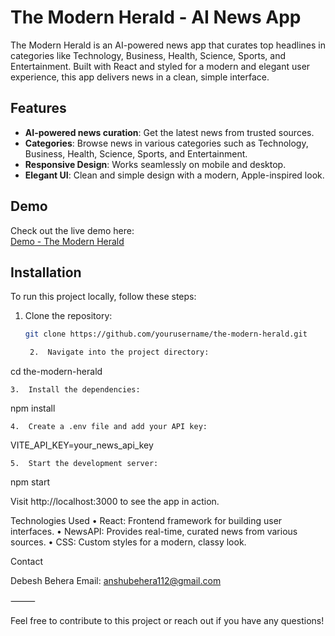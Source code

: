 # The Modern Herald - AI News App

The Modern Herald is an AI-powered news app that curates top headlines in categories like Technology, Business, Health, Science, Sports, and Entertainment. Built with React and styled for a modern and elegant user experience, this app delivers news in a clean, simple interface.

## Features

- **AI-powered news curation**: Get the latest news from trusted sources.
- **Categories**: Browse news in various categories such as Technology, Business, Health, Science, Sports, and Entertainment.
- **Responsive Design**: Works seamlessly on mobile and desktop.
- **Elegant UI**: Clean and simple design with a modern, Apple-inspired look.

## Demo

Check out the live demo here:  
[Demo - The Modern Herald](https://fake-demo-url.com)

## Installation

To run this project locally, follow these steps:

1. Clone the repository:
   ```bash
   git clone https://github.com/yourusername/the-modern-herald.git

	2.	Navigate into the project directory:

cd the-modern-herald


	3.	Install the dependencies:

npm install


	4.	Create a .env file and add your API key:

VITE_API_KEY=your_news_api_key


	5.	Start the development server:

npm start



Visit http://localhost:3000 to see the app in action.

Technologies Used
	•	React: Frontend framework for building user interfaces.
	•	NewsAPI: Provides real-time, curated news from various sources.
	•	CSS: Custom styles for a modern, classy look.

Contact

Debesh Behera
Email: anshubehera112@gmail.com

⸻

Feel free to contribute to this project or reach out if you have any questions!
